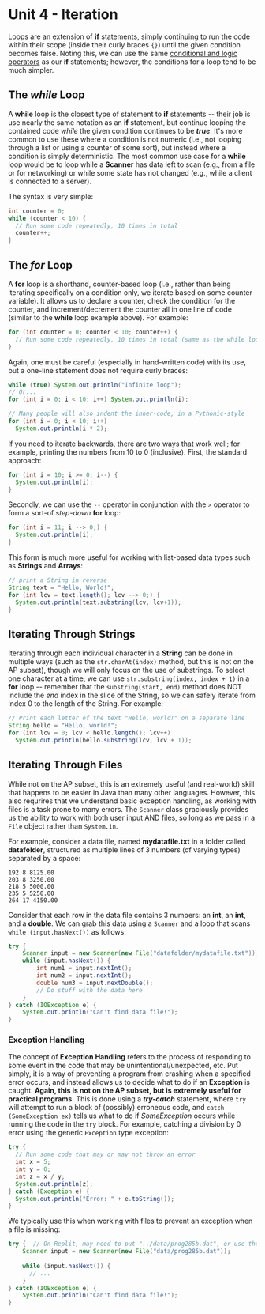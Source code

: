 # Unit 4 - Iteration
Loops are an extension of **if** statements, simply continuing to run the code within their scope 
(inside their curly braces `{}`) until the given condition becomes false. Noting this, we can use
the same [conditional and logic operators](https://docs.oracle.com/javase/tutorial/java/nutsandbolts/op2.html) 
as our **if** statements; however, the conditions for a loop tend to be much simpler.


## The *while* Loop
A **while** loop is the closest type of statement to **if** statements -- their job is use nearly the 
same notation as an **if** statement, but continue looping the contained code *while* the given condition
continues to be ***true***. It's more common to use these where a condition is not numeric (i.e., not 
looping through a list or using a counter of some sort), but instead where a condition is simply deterministic.
The most common use case for a **while** loop would be to loop while a **Scanner** has data left to scan (e.g., 
from a file or for networking) or while some state has not changed (e.g., while a client is connected to a server).

The syntax is very simple:
```java
int counter = 0;
while (counter < 10) {
  // Run some code repeatedly, 10 times in total
  counter++;
}
```


## The *for* Loop
A **for** loop is a shorthand, counter-based loop (i.e., rather than being iterating specifically on a condition only, we iterate based on some counter variable). It allows us to declare a counter, check the condition for the counter, and increment/decrement the counter all in one line of code (similar to the **while** loop example above). For example:
```java
for (int counter = 0; counter < 10; counter++) {
  // Run some code repeatedly, 10 times in total (same as the while loop example)
}
```

Again, one must be careful (especially in hand-written code) with its use, but a one-line statement does not require curly braces:
```java
while (true) System.out.println("Infinite loop");
// Or...
for (int i = 0; i < 10; i++) System.out.println(i);

// Many people will also indent the inner-code, in a Pythonic-style
for (int i = 0; i < 10; i++)
  System.out.println(i * 2);
```

If you need to iterate backwards, there are two ways that work well; for example, printing the numbers from 10 to 0 (inclusive). First, the standard approach:
```java
for (int i = 10; i >= 0; i--) {
  System.out.println(i);
}
```

Secondly, we can use the `--` operator in conjunction with the `>` operator to form a sort-of *step-down* **for** loop:
```java
for (int i = 11; i --> 0;) {
  System.out.println(i);
}
```

This form is much more useful for working with list-based data types such as **Strings** and **Arrays**:
```java
// print a String in reverse
String text = "Hello, World!";
for (int lcv = text.length(); lcv --> 0;) {
  System.out.println(text.substring(lcv, lcv+1));  
}
```

## Iterating Through Strings
Iterating through each individual character in a **String** can be done in multiple ways (such as the `str.charAt(index)` method, but this is not on the AP subset), though we will only focus on the use of substrings. To select one character at a time, we can use `str.substring(index, index + 1)` in a **for** loop -- remember that the `substring(start, end)` method does NOT include the *end* index in the slice of the String, so we can safely iterate from index 0 to the length of the String. For example:
```java
// Print each letter of the text "Hello, world!" on a separate line
String hello = "Hello, world!";
for (int lcv = 0; lcv < hello.length(); lcv++)
  System.out.println(hello.substring(lcv, lcv + 1));
```

## Iterating Through Files
While not on the AP subset, this is an extremely useful (and real-world) skill that happens to be easier in Java than many other languages. 
However, this also requrires that we understand basic exception handling, as working with files is a task prone to many errors.
The `Scanner` class graciously provides us the ability to work with both user input AND files, so long as we pass in a `File` object 
rather than `System.in`.

For example, consider a data file, named **mydatafile.txt** in a folder called **datafolder**, structured as multiple lines of 3 numbers (of varying types) separated by a space:
```
192 8 8125.00
203 8 3250.00
218 5 5000.00
235 5 5250.00
264 17 4150.00
```

Consider that each row in the data file contains 3 numbers: an **int**, an **int**, and a **double**. We can grab this data using a `Scanner` and a loop that scans `while (input.hasNext())` as follows:
```java
try {
    Scanner input = new Scanner(new File("datafolder/mydatafile.txt"));
    while (input.hasNext()) {
        int num1 = input.nextInt();
        int num2 = input.nextInt();
        double num3 = input.nextDouble();
        // Do stuff with the data here
    }
} catch (IOException e) {
    System.out.println("Can't find data file!");
}
```


### Exception Handling
The concept of **Exception Handling** refers to the process of responding to some event in the code that may be unintentional/unexpected, etc. Put simply, it is a way of preventing a program from crashing when a specified error occurs, and instead allows us to decide what to do if an **Exception** is caught. **Again, this is not on the AP subset, but is extremely useful for practical programs.** This is done using a ***try-catch*** statement, where `try` will attempt to run a block of (possibly) erroneous code, and `catch (SomeException ex)` tells us what to do if *SomeException* occurs while running the code in the `try` block. For example, catching a division by 0 error using the generic `Exception` type exception:
```java
try {
  // Run some code that may or may not throw an error
  int x = 5;
  int y = 0;
  int z = x / y;
  System.out.println(z);
} catch (Exception e) {
  System.out.println("Error: " + e.toString());
}
```

We typically use this when working with files to prevent an exception when a file is missing:
```java
try {  // On Replit, may need to put "../data/prog285b.dat", or use the absolute (exact) path if neither work
    Scanner input = new Scanner(new File("data/prog285b.dat"));
    
    while (input.hasNext()) {
      // ...
    }
} catch (IOException e) {
    System.out.println("Can't find data file!");
}
```
